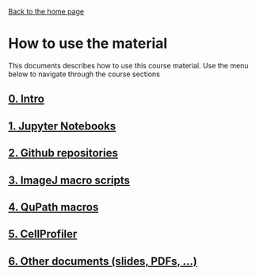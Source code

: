 [Back to the home page](../README.md)


# How to use the material

This documents describes how to use this course material. Use the menu below to navigate through the course sections

## [0. Intro](00.01_intro.ipynb)

## [1. Jupyter Notebooks](00.02_jupyter_notebooks.ipynb)

## [2. Github repositories](00.03_github_repositories.ipynb)

## [3. ImageJ macro scripts](00.04_imagej_macros_scripts.ipynb)

## [4. QuPath macros](00.05_qupath_macros.ipynb)

## [5. CellProfiler ](00.06_qupath_macros.ipynb)

## [6. Other documents (slides, PDFs, ...)](00.07_qupath_macros.ipynb)